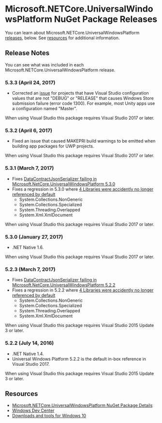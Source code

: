 # Microsoft.NETCore.UniversalWindowsPlatform NuGet Package Releases

You can learn about Microsoft.NETCore.UniversalWindowsPlatform [releases](#releases), below. See [resources](#resources) for additional information.

## Release Notes

You can see what was included in each Microsoft.NETCore.UniversalWindowsPlatform release.

### 5.3.3 (April 24, 2017)

- Corrected an [issue](http://stackoverflow.com/questions/43530071/how-to-fix-app-submission-error-of-1300) for projects that have Visual Studio configuration values that are not "DEBUG" or "RELEASE" that causes Windows Store submission failure (error code 1300). For example, most Unity apps use a configuration named "Master". 

When using Visual Studio this package requires Visual Studio 2017 or later.

### 5.3.2 (April 6, 2017)

- Fixed an issue that caused MAKEPRI build warnings to be emitted when building app packages for UWP projects.

When using Visual Studio this package requires Visual Studio 2017 or later.

### 5.3.1 (March 7, 2017)

- Fixes [DataContractJsonSerializer failing in Microsoft.NetCore.UniversalWindowsPlatform 5.3.0](https://github.com/dotnet/corefx/issues/10374)
- Fixes a regression in 5.3.0 where [4 Libraries were accidently no longer referenced by default](https://github.com/dotnet/corefx/issues/10338)
    - System.Collections.NonGeneric
    - System.Collections.Specialized
    - System.Threading.Overlapped
    - System.Xml.XmlDocument

When using Visual Studio this package requires Visual Studio 2017 or later.

### 5.3.0 (January 27, 2017)

- .NET Native 1.6.

When using Visual Studio this package requires Visual Studio 2017 or later.


### 5.2.3 (March 7, 2017)

- Fixes [DataContractJsonSerializer failing in Microsoft.NetCore.UniversalWindowsPlatform 5.2.2](https://github.com/dotnet/corefx/issues/10374)
- Fixes a regression in 5.2.2 where [4 Libraries were accidently no longer referenced by default](https://github.com/dotnet/corefx/issues/10338)
    - System.Collections.NonGeneric
    - System.Collections.Specialized
    - System.Threading.Overlapped
    - System.Xml.XmlDocument

When using Visual Studio this package requires Visual Studio 2015 Update 3 or later.

### 5.2.2 (July 14, 2016)

- .NET Native 1.4.
- Universal Windows Platform 5.2.2 is the default in-box reference in Visual Studio 2017.

When using Visual Studio this package requires Visual Studio 2015 Update 3 or later.

## Resources

- [Microsoft.NETCore.UniversalWindowsPlatform NuGet Package Details](https://www.nuget.org/packages/Microsoft.NETCore.UniversalWindowsPlatform)
- [Windows Dev Center](https://developer.microsoft.com/en-us/windows/apps/getstarted)
- [Downloads and tools for Windows 10](https://developer.microsoft.com/en-us/windows/downloads)
